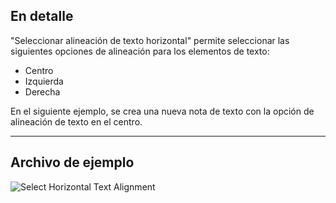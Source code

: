 ## En detalle
"Seleccionar alineación de texto horizontal" permite seleccionar las siguientes opciones de alineación para los elementos de texto:
- Centro
- Izquierda
- Derecha

En el siguiente ejemplo, se crea una nueva nota de texto con la opción de alineación de texto en el centro.
___
## Archivo de ejemplo

![Select Horizontal Text Alignment](./DSRevitNodesUI.HorizontalAlignment_img.jpg)

